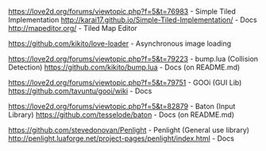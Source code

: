 https://love2d.org/forums/viewtopic.php?f=5&t=76983 - Simple Tiled Implementation
http://karai17.github.io/Simple-Tiled-Implementation/ - Docs
http://mapeditor.org/ - Tiled Map Editor

https://github.com/kikito/love-loader - Asynchronous image loading

https://love2d.org/forums/viewtopic.php?f=5&t=79223 - bump.lua (Collision Detection)
https://github.com/kikito/bump.lua - Docs (on README.md)

https://love2d.org/forums/viewtopic.php?f=5&t=79751 - GOOi (GUI Lib)
https://github.com/tavuntu/gooi/wiki - Docs

https://love2d.org/forums/viewtopic.php?f=5&t=82879 - Baton (Input Library)
https://github.com/tesselode/baton - Docs (on README.md)

https://github.com/stevedonovan/Penlight - Penlight (General use library)
http://penlight.luaforge.net/project-pages/penlight/index.html - Docs
